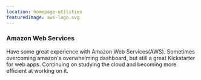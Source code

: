 ```yaml
---
location: homepage-utilities
featuredImage: aws-logo.svg
---
```

### Amazon Web Services

Have some great experience with Amazon Web Services(AWS). 
Sometimes overcoming amazon's overwhelming dashboard, but still a great Kickstarter for web apps.
Continuing on studying the cloud and becoming more efficient at working on it.
